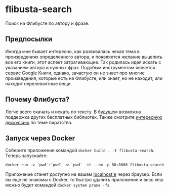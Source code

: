# flibusta-search

Поиск на Флибусте по автору и фразе.

## Предпосылки

Иногда мне бывает интересно, как развивалась некая тема в произведениях определенного автора, и появляется желание выцепить все его книги, этот аспект затрагивающие. Так родилась идея искать с указанием автора и нужных фраз. Подобым инструментом является сервис Google Книги, однако, зачастую он не знает про многие произведения, которые есть на Флибусте, или знает, но не находит, или находит нерелевантные вещи. 

## Почему Флибуста?

Легче всего скачать и искать по тексту. В будущем возможна поддержка других бесплатных библиотек. Также смотрите [интересную дискуссию](https://habr.com/ru/articles/586814/) по теме пиратства.

## Запуск через Docker

Соберите приложение командой `docker build . -t flibusta-search`. Теперь запускайте:

```shell
docker run -v `pwd`:`pwd` -w `pwd` -it --rm -p 80:8080 flibusta-search
```

Приложение станет доступно на вашем [localhost'е](http://localhost/) через браузер. Если вы еще не знакомы с Docker, то быстро удалить приложение и весь кеш можно будет командой `docker system prune -fa`.
